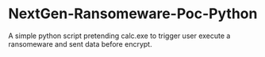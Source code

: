 # NextGen-Ransomeware-Poc-Python
A simple python script pretending calc.exe to trigger user execute a ransomeware and sent data before encrypt.
